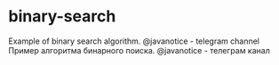 # binary-search
Example of binary search algorithm. @javanotice - telegram channel 
Пример алгоритма бинарного поиска. @javanotice - телеграм канал
